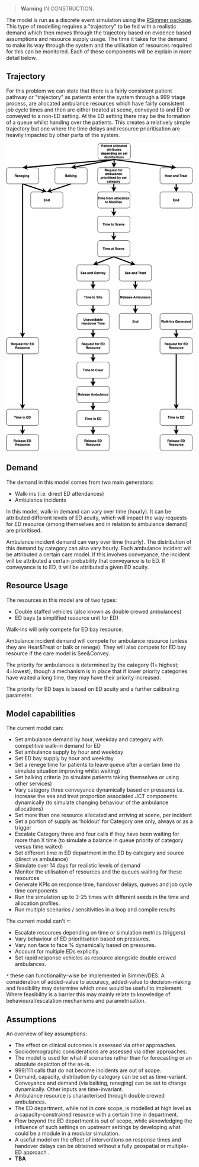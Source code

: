 > **Warning**
> IN CONSTRUCTION.

The model is run as a discrete event simulation using the [RSimmer package](https://r-simmer.org/).  This type of modelling requires a "trajectory" to be fed with a realistic demand which then moves through the trajectory based on evidence based assumptions and resource supply usage.  The time it takes for the demand to make its way through the system and the utilisation of resources required for this can be monitored.  Each of these components will be explain in more detail below. 

## Trajectory

For this problem we can state that there is a fairly consistent patient pathway or "trajectory" as patients enter the system through a 999 triage process, are allocated ambulance resources which have fairly consistent job cycle times and then are either treated at scene, conveyed to and ED or conveyed to a non-ED setting.  At the ED setting there may be the formation of a queue whilst handing over the patients.  This creates a relatively simple trajectory but one where the time delays and resource prioritisation are heavily impacted by other parts of the system.

<p align = "center">
    <img src="../assets/AmbSimTraj.png" alt="Patient Pathway covering ambulance and ED resource usage" width="600"/>
</p>

## Demand

The demand in this model comes from two main generators:

- Walk-ins (i.e. direct ED attendances)
- Ambulance incidents

In this model, walk-in demand can vary over time (hourly). It can be attributed different levels of ED acuity, which will impact the way requests for ED resource (among themselves and in relation to ambulance demand) are prioritised.

Ambulance incident demand can vary over time (hourly). The distribution of this demand by category can also vary hourly. Each ambulance incident will be attributed a certain care model. If this involves conveyance, the incident will be attributed a certain probability that conveyance is to ED. If conveyance is to ED, it will be attributed a given ED acuity. 

## Resource Usage

The resources in this model are of two types:

- Double staffed vehicles (also known as double crewed ambulances)
- ED bays (a simplified resource unit for ED)

Walk-ins will only compete for ED bay resource.

Ambulance incident demand will compete for ambulance resource (unless they are Hear&Treat or balk or renege). They will also compete for ED bay resource if the care model is See&Convey.

The priority for ambulances is determined by the category (1= highest; 4=lowest), though a mechanism is in place that if lower priority categories have waited a long time, they may have their priority increased.

The priority for ED bays is based on ED acuity and a further calibrating parameter.

## Model capabilities

The current model can:

- Set ambulance demand by hour, weekday and category with competitive walk-in demand for ED
- Set ambulance supply by hour and weekday
- Set ED bay supply by hour and weekday
- Set a renege time for patients to leave queue after a certain time (to simulate situation improving whilst waiting)
- Set balking criteria (to simulate patients taking themselves or using other services)
- Vary category three conveyance dynamically based on pressures i.e. increase the sea and treat proportion associated JCT components dynamically (to simulate changing behaviour of the ambulance allocations) 
- Set more than one resource allocated and arriving at scene, per incident
- Set a portion of supply as ‘holdout’ for Category one only, always or as a trigger
- Escalate Category three and four calls if they have been waiting for more than X time (to simulate a balance in queue priority of category versus time waited)
- Set different time in ED department in the ED by category and source (direct vs ambulance)
- Simulate over 14 days for realistic levels of demand
- Monitor the utilisation of resources and the queues waiting for these resources
- Generate KPIs on response time, handover delays, queues and job cycle time components
- Run the simulation up to 3-25 times with different seeds in the time and allocation profiles.
- Run multiple scenarios / sensitivities in a loop and compile results

The current model can't `*`:

- Escalate resources depending on time or simulation metrics (triggers)
- Vary behaviour of ED prioritisation based on pressures.
- Vary non face to face % dynamically based on pressures.
- Account for multiple EDs explicitly.
- Set rapid response vehicles as resource alongside double crewed ambulances.


`*` these can functionality-wise be implemented in Simmer/DES. A consideration of added-value to accuracy, added-value to decision-making and feasibility may determine which ones would be useful to implement. Where feasibility is a barrier this may mainly relate to knowledge of behavioural/escalation mechanisms and parametrisation.

## Assumptions

An overview of key assumptions:

- The effect on clinical outcomes is assessed via other approaches.
- Sociodemographic considerations are assessed via other approaches.
- The model is used for what-if scenarios rather than for forecasting or an absolute depiction of the as-is.
- 999/111 calls that do not become incidents are out of scope.
- Demand, capacity, distribution by category can be set as time-variant. Conveyance and demand (via balking, reneging) can be set to change dynamically. Other inputs are time-invariant.
- Ambulance resource is characterised through double crewed ambulances.
- The ED department, while not in core scope, is modelled at high level as a capacity-constrained resource with a certain time in department.
- Flow beyond the ED department is out of scope, while aknowledging the influence of such settings on upstream settings by developing what could be a module in a modular simulation.
- A useful model on the effect of interventions on response times and handover delays can be obtained without a fully geospatial or multiple-ED approach .
- **TBA**